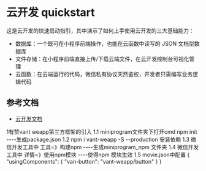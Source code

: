 # 云开发 quickstart

这是云开发的快速启动指引，其中演示了如何上手使用云开发的三大基础能力：

- 数据库：一个既可在小程序前端操作，也能在云函数中读写的 JSON 文档型数据库
- 文件存储：在小程序前端直接上传/下载云端文件，在云开发控制台可视化管理
- 云函数：在云端运行的代码，微信私有协议天然鉴权，开发者只需编写业务逻辑代码

## 参考文档

- [云开发文档](https://developers.weixin.qq.com/miniprogram/dev/wxcloud/basis/getting-started.html)


1有赞vant weapp第三方框架的引入
  1.1 miniprogram文件夹下打开cmd npm init ----生成package.json
  1.2 npm i vant-weapp -S --production   安装依赖
  1.3 微信开发工具中  工具=》构建npm   ----生成miniprogram_npm 文件夹
  1.4 微信开发工具中  详情=》使用npm模块   ----使得npm 模块生效
  1.5 movie.json中配置
      {
 			   	"usingComponents": {
     				"van-button": "vant-weapp/button"
  				}
			}

